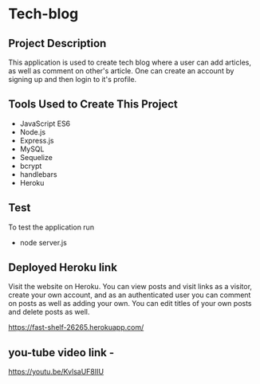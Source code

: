 # Tech-blog

## Project Description

This application is used to create tech blog where a user can add articles, as well as comment on other's article. One can create an account by signing up and then login to it's profile.

## Tools Used to Create This Project

- JavaScript ES6
- Node.js
- Express.js
- MySQL
- Sequelize
- bcrypt
- handlebars
- Heroku

## Test

To test the application run

- node server.js

## Deployed Heroku link

Visit the website on Heroku. You can view posts and visit links as a visitor, create your own account, and as an authenticated user you can comment on posts as well as adding your own. You can edit titles of your own posts and delete posts as well.

https://fast-shelf-26265.herokuapp.com/

## you-tube video link -

https://youtu.be/KvlsaUF8IIU
